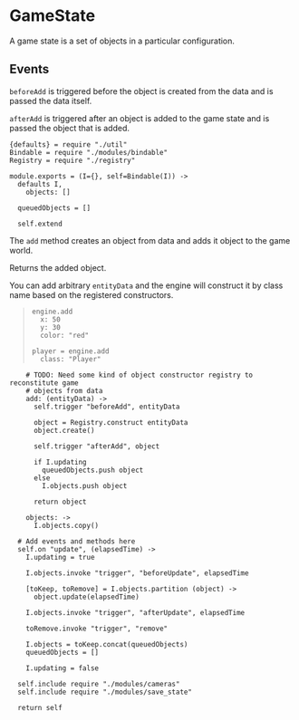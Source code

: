 GameState
=========

A game state is a set of objects in a particular configuration.

Events
------

`beforeAdd` is triggered before the object is created from the data and is passed
the data itself.

`afterAdd` is triggered after an object is added to the game state and is passed
the object that is added.

    {defaults} = require "./util"
    Bindable = require "./modules/bindable"
    Registry = require "./registry"

    module.exports = (I={}, self=Bindable(I)) ->
      defaults I,
        objects: []

      queuedObjects = []

      self.extend

The `add` method creates an object from data and adds it object to the game world.

Returns the added object.

You can add arbitrary `entityData` and the engine will construct it by class name
based on the registered constructors.

>     engine.add
>       x: 50
>       y: 30
>       color: "red"
>
>     player = engine.add
>       class: "Player"

        # TODO: Need some kind of object constructor registry to reconstitute game
        # objects from data
        add: (entityData) ->
          self.trigger "beforeAdd", entityData

          object = Registry.construct entityData
          object.create()

          self.trigger "afterAdd", object

          if I.updating
            queuedObjects.push object
          else
            I.objects.push object

          return object

        objects: ->
          I.objects.copy()

      # Add events and methods here
      self.on "update", (elapsedTime) ->
        I.updating = true

        I.objects.invoke "trigger", "beforeUpdate", elapsedTime

        [toKeep, toRemove] = I.objects.partition (object) ->
          object.update(elapsedTime)

        I.objects.invoke "trigger", "afterUpdate", elapsedTime

        toRemove.invoke "trigger", "remove"

        I.objects = toKeep.concat(queuedObjects)
        queuedObjects = []

        I.updating = false

      self.include require "./modules/cameras"
      self.include require "./modules/save_state"

      return self
